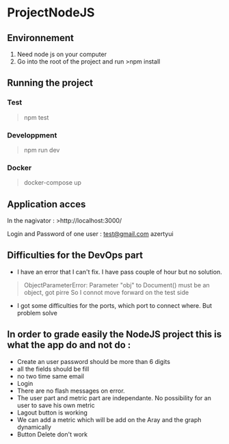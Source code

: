 # ProjectNodeJS

## Environnement 

1) Need node js on your computer 
2) Go into the root of the project and run >npm install 

## Running the project 

### Test 
>npm test 

### Developpment 
>npm run dev 

### Docker 
>docker-compose up 

## Application acces 
In the nagivator : >http://localhost:3000/

Login and Password of one user :
test@gmail.com
azertyui

## Difficulties for the DevOps part 

* I have an error that I can't fix. I have pass couple of hour but no solution. 
>ObjectParameterError: Parameter "obj" to Document() must be an object, got pirre
So I connot move forward on the test side 

* I got some difficulties for the ports, which port to connect where. But problem solve

## In order to grade easily the NodeJS project this is what the app do and not do : 
* Create an user password should be more than 6 digits 
* all the fields should be fill
* no two time same email 
* Login 
* There are no flash messages on error. 
* The user part and metric part are independante. No possibility for an user to save his own metric 
* Lagout button is working 
* We can add a metric which will be add on the Aray and the graph dynamically 
* Button Delete don't work 



